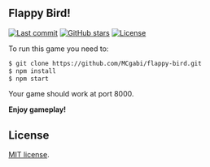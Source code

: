 ## Flappy Bird! 

[![Last commit](https://badgen.net/github/last-commit/mcgabi/flappy-bird)](https://github.com/mcgabi/flappy-bird)
[![GitHub stars](https://badgen.net/github/stars/mcgabi/flappy-bird)](https://github.com/mcgabi/flappy-bird)
[![License](https://badgen.net/github/license/mcgabi/flappy-bird)](https://github.com/mcgabi/flappy-bird/blob/master/LICENSE)

To run this game you need to: 

```bash
$ git clone https://github.com/MCgabi/flappy-bird.git
$ npm install
$ npm start
```
Your game should work at port 8000.

**Enjoy gameplay!**

## License
[MIT license](https://opensource.org/licenses/MIT).
